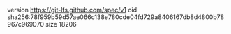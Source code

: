 version https://git-lfs.github.com/spec/v1
oid sha256:78f959b59d57ae066c138e780cde04fd729a8406167db8d4800b78967c969070
size 18206
